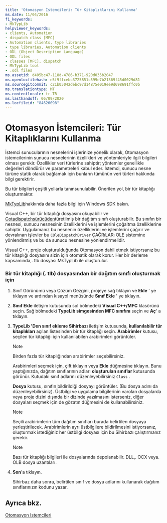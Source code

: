 ```yaml
---
title: 'Otomasyon İstemcileri: Tür Kitaplıklarını Kullanma'
ms.date: 11/04/2016
f1_keywords:
- MkTypLib
helpviewer_keywords:
- clients, Automation
- dispatch class [MFC]
- Automation clients, type libraries
- type libraries, Automation clients
- ODL (Object Description Language)
- ODL files
- classes [MFC], dispatch
- MkTypLib tool
- .odl files
ms.assetid: d405bc47-118d-4786-b371-920d035b2047
ms.openlocfilehash: e5f9ffcebc3725851c599e7b21369f45d0029d81
ms.sourcegitcommit: c21b05042debc97d14875e019ee9d698691ffc0b
ms.translationtype: MT
ms.contentlocale: tr-TR
ms.lasthandoff: 06/09/2020
ms.locfileid: "84626098"
---
```

# <a name="automation-clients-using-type-libraries"></a>Otomasyon İstemcileri: Tür Kitaplıklarını Kullanma

İstemci sunucularının nesnelerini işlerinize yönelik olarak, Otomasyon istemcilerinin sunucu nesnelerinin özellikleri ve yöntemleriyle ilgili bilgileri olması gerekir. Özellikler veri türlerine sahiptir; yöntemler genellikle değerleri döndürür ve parametreleri kabul eder. İstemci, sunucu nesne türüne statik olarak bağlamak için bunların tümünün veri türleri hakkında bilgi gerektirir.

Bu tür bilgileri çeşitli yollarla tanınsunulabilir. Önerilen yol, bir tür kitaplığı oluşturmaktır.

[MkTypLib](/windows/win32/Midl/differences-between-midl-and-mktyplib)hakkında daha fazla bilgi için Windows SDK bakın.

Visual C++, bir tür kitaplığı dosyasını okuyabilir ve [Cotadispatchsürücüden](reference/coledispatchdriver-class.md)türetilmiş bir dağıtım sınıfı oluşturabilir. Bu sınıfın bir nesnesi, sunucu nesnesinin özelliklerini ve işlemlerini çoğaltma özelliklerine sahiptir. Uygulamanız bu nesnenin özelliklerini ve işlemlerini çağırır ve devralınan işlevler bu `COleDispatchDriver` ÇAĞRıLARı OLE sistemine yönlendirmiş ve bu da sunucu nesnesine yönlendirmelidir.

Visual C++, proje oluşturulduğunda Otomasyon dahil etmek istiyorsanız bu tür kitaplığı dosyasını sizin için otomatik olarak korur. Her bir derleme kapsamında,. tlb dosyası MkTypLib ile oluşturulur.

### <a name="to-create-a-dispatch-class-from-a-type-library-tlb-file"></a>Bir tür kitaplığı (. tlb) dosyasından bir dağıtım sınıfı oluşturmak için

1. Sınıf Görünümü veya Çözüm Gezgini, projeye sağ tıklayın ve **Ekle** ' ye tıklayın ve ardından kısayol menüsünde **Sınıf Ekle** ' ye tıklayın.

1. **Sınıf Ekle** iletişim kutusunda sol bölmedeki **Visual C++/MFC** klasörünü seçin. Sağ bölmedeki **TypeLib simgesinden MFC sınıfını** seçin ve **Aç**' a tıklayın.

1. **TypeLib 'Den sınıf ekleme Sihirbazı** iletişim kutusunda, **kullanılabilir tür kitaplıkları** açılan listesinden bir tür kitaplığı seçin. **Arabirimler** kutusu, seçilen tür kitaplığı için kullanılabilen arabirimleri görüntüler.

    > [!NOTE]
    >  Birden fazla tür kitaplığından arabirimler seçebilirsiniz.

   Arabirimleri seçmek için, çift tıklayın veya **Ekle** düğmesine tıklayın. Bunu yaptığınızda, dağıtım sınıflarının adları **oluşturulan sınıflar** kutusunda görünür. Kutudaki sınıf adlarını düzenleyebilirsiniz `Class` .

   **Dosya** kutusu, sınıfın bildirildiği dosyayı görüntüler. (Bu dosya adını da düzenleyebilirsiniz). Üstbilgi ve uygulama bilgilerinin varolan dosyalarda veya proje dizini dışında bir dizinde yazılmasını isterseniz, diğer dosyaları seçmek için de gözatın düğmesini de kullanabilirsiniz.

    > [!NOTE]
    >  Seçili arabirimlerin tüm dağıtım sınıfları burada belirtilen dosyaya yerleştirilecek. Arabirimlerin ayrı üstbilgilere bildirilmesini istiyorsanız, oluşturmak istediğiniz her üstbilgi dosyası için bu Sihirbazı çalıştırmanız gerekir.

    > [!NOTE]
    >  Bazı tür kitaplığı bilgileri ile dosyalarında depolanabilir. DLL,. OCX veya. OLB dosya uzantıları.

1. **Son**'a tıklayın.

   Sihirbaz daha sonra, belirtilen sınıf ve dosya adlarını kullanarak dağıtım sınıflarınızın kodunu yazar.

## <a name="see-also"></a>Ayrıca bkz.

[Otomasyon Istemcileri](automation-clients.md)
